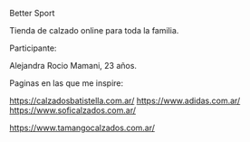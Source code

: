 Better Sport 

Tienda de calzado online para toda la familia.


Participante:

Alejandra Rocio Mamani, 23 años.


Paginas en las que me inspire:

https://calzadosbatistella.com.ar/
https://www.adidas.com.ar/
https://www.soficalzados.com.ar/

https://www.tamangocalzados.com.ar/

